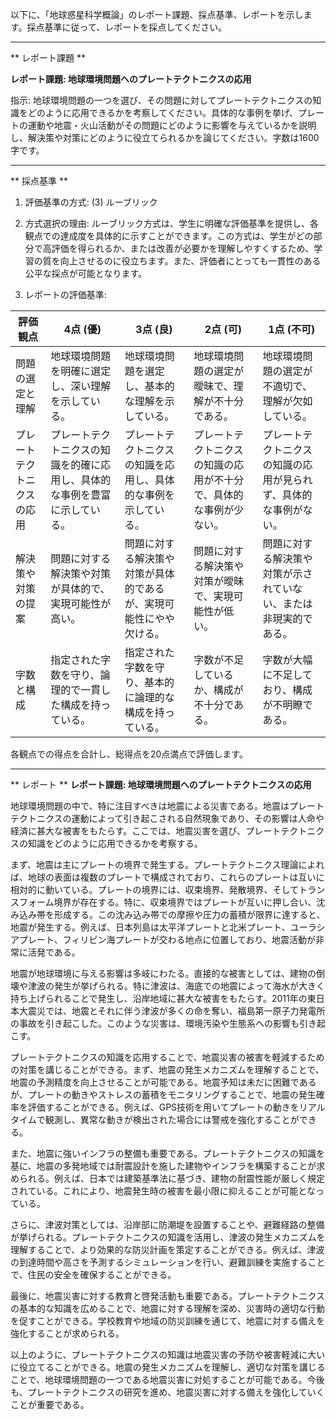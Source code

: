 以下に、「地球惑星科学概論」のレポート課題、採点基準、レポートを示します。採点基準に従って、レポートを採点してください。

---------------------------------------
** レポート課題 **

**レポート課題: 地球環境問題へのプレートテクトニクスの応用**

指示: 地球環境問題の一つを選び、その問題に対してプレートテクトニクスの知識をどのように応用できるかを考察してください。具体的な事例を挙げ、プレートの運動や地震・火山活動がその問題にどのように影響を与えているかを説明し、解決策や対策にどのように役立てられるかを論じてください。字数は1600字です。

---------------------------------------
** 採点基準 **

1. 評価基準の方式: (3) ルーブリック

2. 方式選択の理由: ルーブリック方式は、学生に明確な評価基準を提供し、各観点での達成度を具体的に示すことができます。この方式は、学生がどの部分で高評価を得られるか、または改善が必要かを理解しやすくするため、学習の質を向上させるのに役立ちます。また、評価者にとっても一貫性のある公平な採点が可能となります。

3. レポートの評価基準:

| 評価観点          | 4点 (優)                                                                 | 3点 (良)                                                               | 2点 (可)                                                               | 1点 (不可)                                                             |
|-------------------|---------------------------------------------------------------------------|------------------------------------------------------------------------|------------------------------------------------------------------------|------------------------------------------------------------------------|
| 問題の選定と理解  | 地球環境問題を明確に選定し、深い理解を示している。                         | 地球環境問題を選定し、基本的な理解を示している。                       | 地球環境問題の選定が曖昧で、理解が不十分である。                       | 地球環境問題の選定が不適切で、理解が欠如している。                     |
| プレートテクトニクスの応用 | プレートテクトニクスの知識を的確に応用し、具体的な事例を豊富に示している。 | プレートテクトニクスの知識を応用し、具体的な事例を示している。         | プレートテクトニクスの知識の応用が不十分で、具体的な事例が少ない。     | プレートテクトニクスの知識の応用が見られず、具体的な事例がない。       |
| 解決策や対策の提案 | 問題に対する解決策や対策が具体的で、実現可能性が高い。                     | 問題に対する解決策や対策が具体的であるが、実現可能性にやや欠ける。     | 問題に対する解決策や対策が曖昧で、実現可能性が低い。                   | 問題に対する解決策や対策が示されていない、または非現実的である。       |
| 字数と構成         | 指定された字数を守り、論理的で一貫した構成を持っている。                   | 指定された字数を守り、基本的に論理的な構成を持っている。               | 字数が不足しているか、構成が不十分である。                             | 字数が大幅に不足しており、構成が不明瞭である。                         |

各観点での得点を合計し、総得点を20点満点で評価します。

---------------------------------------
** レポート **
**レポート課題: 地球環境問題へのプレートテクトニクスの応用**

地球環境問題の中で、特に注目すべきは地震による災害である。地震はプレートテクトニクスの運動によって引き起こされる自然現象であり、その影響は人命や経済に甚大な被害をもたらす。ここでは、地震災害を選び、プレートテクトニクスの知識をどのように応用できるかを考察する。

まず、地震は主にプレートの境界で発生する。プレートテクトニクス理論によれば、地球の表面は複数のプレートで構成されており、これらのプレートは互いに相対的に動いている。プレートの境界には、収束境界、発散境界、そしてトランスフォーム境界が存在する。特に、収束境界ではプレートが互いに押し合い、沈み込み帯を形成する。この沈み込み帯での摩擦や圧力の蓄積が限界に達すると、地震が発生する。例えば、日本列島は太平洋プレートと北米プレート、ユーラシアプレート、フィリピン海プレートが交わる地点に位置しており、地震活動が非常に活発である。

地震が地球環境に与える影響は多岐にわたる。直接的な被害としては、建物の倒壊や津波の発生が挙げられる。特に津波は、海底での地震によって海水が大きく持ち上げられることで発生し、沿岸地域に甚大な被害をもたらす。2011年の東日本大震災では、地震とそれに伴う津波が多くの命を奪い、福島第一原子力発電所の事故を引き起こした。このような災害は、環境汚染や生態系への影響も引き起こす。

プレートテクトニクスの知識を応用することで、地震災害の被害を軽減するための対策を講じることができる。まず、地震の発生メカニズムを理解することで、地震の予測精度を向上させることが可能である。地震予知は未だに困難であるが、プレートの動きやストレスの蓄積をモニタリングすることで、地震の発生確率を評価することができる。例えば、GPS技術を用いてプレートの動きをリアルタイムで観測し、異常な動きが検出された場合には警戒を強化することができる。

また、地震に強いインフラの整備も重要である。プレートテクトニクスの知識を基に、地震の多発地域では耐震設計を施した建物やインフラを構築することが求められる。例えば、日本では建築基準法に基づき、建物の耐震性能が厳しく規定されている。これにより、地震発生時の被害を最小限に抑えることが可能となっている。

さらに、津波対策としては、沿岸部に防潮堤を設置することや、避難経路の整備が挙げられる。プレートテクトニクスの知識を活用し、津波の発生メカニズムを理解することで、より効果的な防災計画を策定することができる。例えば、津波の到達時間や高さを予測するシミュレーションを行い、避難訓練を実施することで、住民の安全を確保することができる。

最後に、地震災害に対する教育と啓発活動も重要である。プレートテクトニクスの基本的な知識を広めることで、地震に対する理解を深め、災害時の適切な行動を促すことができる。学校教育や地域の防災訓練を通じて、地震に対する備えを強化することが求められる。

以上のように、プレートテクトニクスの知識は地震災害の予防や被害軽減に大いに役立てることができる。地震の発生メカニズムを理解し、適切な対策を講じることで、地球環境問題の一つである地震災害に対処することが可能である。今後も、プレートテクトニクスの研究を進め、地震災害に対する備えを強化していくことが重要である。

